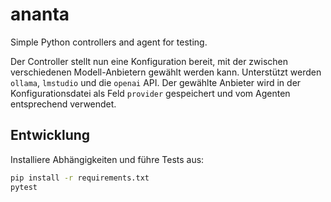 # ananta

Simple Python controllers and agent for testing.

Der Controller stellt nun eine Konfiguration bereit, mit der zwischen
verschiedenen Modell-Anbietern gewählt werden kann. Unterstützt werden
``ollama``, ``lmstudio`` und die ``openai`` API. Der gewählte Anbieter wird in
der Konfigurationsdatei als Feld ``provider`` gespeichert und vom Agenten
entsprechend verwendet.

## Entwicklung

Installiere Abhängigkeiten und führe Tests aus:

```bash
pip install -r requirements.txt
pytest
```
